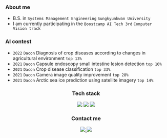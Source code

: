 ### About me
- B.S. in `Systems Management Engineering` `Sungkyunkwan University` <br>
- I am currently participating in the `Boostcamp AI Tech 3rd` `Computer Vision track` <br>

### AI contest
- `2022` `Dacon` Diagnosis of crop diseases according to changes in agricultural environment `top 13%` <br>
- `2021` `Dacon` Capsule endoscopy small intestine lesion detection `top 16%` <br>
- `2021` `Dacon` Crop disease classification `top 33%` <br>
- `2021` `Dacon` Camera image quality improvement `top 28%` <br>
- `2021` `Dacon` Arctic sea ice prediction using satellite imagery `top 14%` <br>

<div align="center"> <h3> Tech stack </h3>
<img src="https://img.shields.io/badge/Python-3776AB?style=flat-plastic&logo=Python&logoColor=white"/>
<img src="https://img.shields.io/badge/Pytorch-EE4C2C?style=flat-plastic&logo=Pytorch&logoColor=white"/>
<img src="https://img.shields.io/badge/Wandb-FFBE00?style=flat-plastic&logo=Weightsandbiases&logoColor=white"/>
</div>

<div align="center"> <h3> Contact me </h3>
<a href="mailto:idw960510@gmail.com"><img src="https://img.shields.io/badge/Gmail-EA4335?style=flat-square&logo=Gmail&logoColor=white&link=idw960510@gmail.com"/> </a>
<a href="mailto:cksgus159@naver.com"><img src="https://img.shields.io/badge/Naver-03C75A?style=flat-square&logo=Naver&logoColor=white&link=cksgus159@naver.com"/> </a>
</div>

